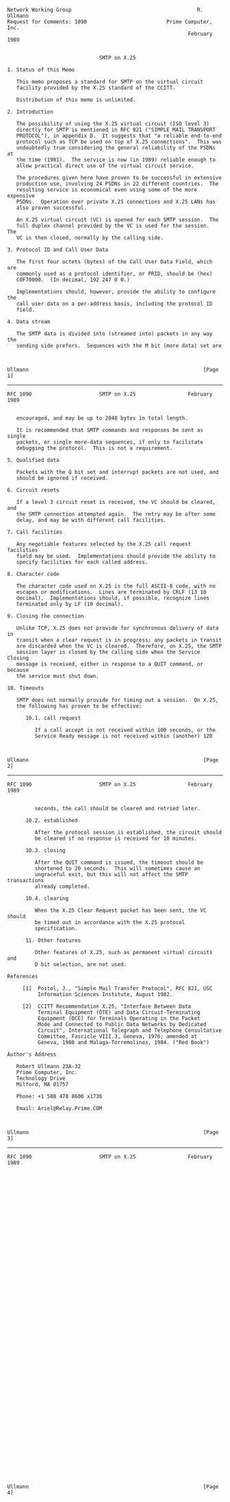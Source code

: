     Network Working Group                                         R. Ullmann
    Request for Comments: 1090                          Prime Computer, Inc.
                                                               February 1989


                                  SMTP on X.25

    1. Status of this Memo

       This memo proposes a standard for SMTP on the virtual circuit
       facility provided by the X.25 standard of the CCITT.

       Distribution of this memo is unlimited.

    2. Introduction

       The possibility of using the X.25 virtual circuit (ISO level 3)
       directly for SMTP is mentioned in RFC 821 ("SIMPLE MAIL TRANSPORT
       PROTOCOL"), in appendix D.  It suggests that "a reliable end-to-end
       protocol such as TCP be used on top of X.25 connections".  This was
       undoubtedly true considering the general reliability of the PSDNs at
       the time (1981).  The service is now (in 1989) reliable enough to
       allow practical direct use of the virtual circuit service.

       The procedures given here have proven to be successful in extensive
       production use, involving 24 PSDNs in 22 different countries.  The
       resulting service is economical even using some of the more expensive
       PSDNs.  Operation over private X.25 connections and X.25 LANs has
       also proven successful.

       An X.25 virtual circuit (VC) is opened for each SMTP session.  The
       full duplex channel provided by the VC is used for the session.  The
       VC is then closed, normally by the calling side.

    3. Protocol ID and Call User Data

       The first four octets (bytes) of the Call User Data Field, which are
       commonly used as a protocol identifier, or PRID, should be (hex)
       C0F70000.  (In decimal, 192 247 0 0.)

       Implementations should, however, provide the ability to configure the
       call user data on a per-address basis, including the protocol ID
       field.

    4. Data stream

       The SMTP data is divided into (streamed into) packets in any way the
       sending side prefers.  Sequences with the M bit (more data) set are



    Ullmann                                                         [Page 1]

------------------------------------------------------------------------

``` newpage
RFC 1090                      SMTP on X.25                 February 1989


   encouraged, and may be up to 2048 bytes in total length.

   It is recommended that SMTP commands and responses be sent as single
   packets, or single more-data sequences, if only to facilitate
   debugging the protocol.  This is not a requirement.

5. Qualified data

   Packets with the Q bit set and interrupt packets are not used, and
   should be ignored if received.

6. Circuit resets

   If a level 3 circuit reset is received, the VC should be cleared, and
   the SMTP connection attempted again.  The retry may be after some
   delay, and may be with different call facilities.

7. Call facilities

   Any negotiable features selected by the X.25 call request facilities
   field may be used.  Implementations should provide the ability to
   specify facilities for each called address.

8. Character code

   The character code used on X.25 is the full ASCII-8 code, with no
   escapes or modifications.  Lines are terminated by CRLF (13 10
   decimal).  Implementations should, if possible, recognize lines
   terminated only by LF (10 decimal).

9. Closing the connection

   Unlike TCP, X.25 does not provide for synchronous delivery of data in
   transit when a clear request is in progress; any packets in transit
   are discarded when the VC is cleared.  Therefore, on X.25, the SMTP
   session layer is closed by the calling side when the Service Closing
   message is received, either in response to a QUIT command, or because
   the service must shut down.

10. Timeouts

   SMTP does not normally provide for timing out a session.  On X.25,
   the following has proven to be effective:

      10.1. call request

         If a call accept is not received within 100 seconds, or the
         Service Ready message is not received within (another) 120



Ullmann                                                         [Page 2]
```

------------------------------------------------------------------------

``` newpage
RFC 1090                      SMTP on X.25                 February 1989


         seconds, the call should be cleared and retried later.

      10.2. established

         After the protocol session is established, the circuit should
         be cleared if no response is received for 10 minutes.

      10.3. closing

         After the QUIT command is issued, the timeout should be
         shortened to 20 seconds.  This will sometimes cause an
         ungraceful exit, but this will not affect the SMTP transactions
         already completed.

      10.4. clearing

         When the X.25 Clear Request packet has been sent, the VC should
         be timed out in accordance with the X.25 protocol
         specification.

      11. Other features

         Other features of X.25, such as permanent virtual circuits and
         D bit selection, are not used.

References

     [1]  Postel, J., "Simple Mail Transfer Protocol", RFC 821, USC
          Information Sciences Institute, August 1982.

     [2]  CCITT Recommendation X.25, "Interface Between Data
          Terminal Equipment (DTE) and Data Circuit-Terminating
          Equipment (DCE) for Terminals Operating in the Packet
          Mode and Connected to Public Data Networks by Dedicated
          Circuit", International Telegraph and Telephone Consultative
          Committee, Fascicle VIII.3, Geneva, 1976; amended at
          Geneva, 1980 and Malaga-Torremolinos, 1984. ("Red Book")

Author's Address

   Robert Ullmann 23A-32
   Prime Computer, Inc.
   Technology Drive
   Milford, MA 01757

   Phone: +1 508 478 8600 x1736

   Email: Ariel@Relay.Prime.COM



Ullmann                                                         [Page 3]
```

------------------------------------------------------------------------

``` newpage
RFC 1090                      SMTP on X.25                 February 1989





















































Ullmann                                                         [Page 4]
```
